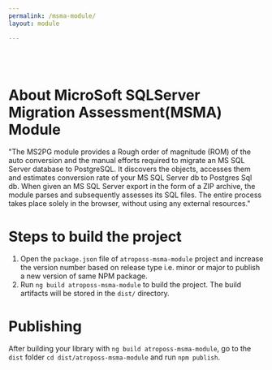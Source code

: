 ```yaml
---
permalink: /msma-module/
layout: module

---
```


<br>
<br>


# About MicroSoft SQLServer Migration Assessment(MSMA) Module
"The MS2PG module provides a Rough order of magnitude (ROM) of the auto conversion and the manual efforts required to migrate an MS SQL Server database to PostgreSQL. It discovers the objects, accesses them and estimates conversion rate of your MS SQL Server db to Postgres Sql db.
When given an MS SQL Server export in the form of a ZIP archive, the module parses and subsequently assesses its SQL files. The entire process takes place solely in the browser, without using any external resources."
# Steps to build the project
1. Open the `package.json` file of `atroposs-msma-module` project and increase the version number based on release type i.e. minor or major to publish a new version of same NPM package.
2. Run `ng build atroposs-msma-module` to build the project. The build artifacts will be stored in the `dist/` directory.
# Publishing
After building your library with `ng build atroposs-msma-module`, go to the `dist` folder `cd dist/atroposs-msma-module` and run `npm publish`.
